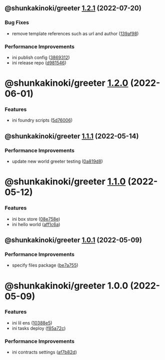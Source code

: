 ## @shunkakinoki/greeter [1.2.1](https://github.com/shunkakinoki/contracts/compare/@shunkakinoki/greeter@1.2.0...@shunkakinoki/greeter@1.2.1) (2022-07-20)

### Bug Fixes

- remove template references such as url and author ([139af98](https://github.com/shunkakinoki/contracts/commit/139af98ef46346d25875224520c58502befa44c1))

### Performance Improvements

- ini publish config ([3869312](https://github.com/shunkakinoki/contracts/commit/3869312ec4a979930e54bacb6ebae3d2078818cd))
- ini release repo ([d981546](https://github.com/shunkakinoki/contracts/commit/d981546cf1a440703acee787be764d3afaf053bc))

# @shunkakinoki/greeter [1.2.0](https://github.com/shunkakinoki/contracts/compare/@shunkakinoki/greeter@1.1.1...@shunkakinoki/greeter@1.2.0) (2022-06-01)

### Features

- ini foundry scripts ([5d76006](https://github.com/shunkakinoki/contracts/commit/5d76006d610a80c437176c2d77df7be32cd6c75f))

## @shunkakinoki/greeter [1.1.1](https://github.com/shunkakinoki/contracts/compare/@shunkakinoki/greeter@1.1.0...@shunkakinoki/greeter@1.1.1) (2022-05-14)

### Performance Improvements

- update new world greeter testing ([0a819d8](https://github.com/shunkakinoki/contracts/commit/0a819d8bb28cbea3721b58a348af802c90afac26))

# @shunkakinoki/greeter [1.1.0](https://github.com/shunkakinoki/contracts/compare/@shunkakinoki/greeter@1.0.1...@shunkakinoki/greeter@1.1.0) (2022-05-12)

### Features

- ini box store ([08e758e](https://github.com/shunkakinoki/contracts/commit/08e758e01c1fc4cb9bf8f1bc42259c03a32662c5))
- ini hello world ([aff1c6a](https://github.com/shunkakinoki/contracts/commit/aff1c6ab9cf65b2664d135b59cd10ec0508be664))

## @shunkakinoki/greeter [1.0.1](https://github.com/shunkakinoki/contracts/compare/@shunkakinoki/greeter@1.0.0...@shunkakinoki/greeter@1.0.1) (2022-05-09)

### Performance Improvements

- specify files package ([be7a755](https://github.com/shunkakinoki/contracts/commit/be7a7553720ffbf0d193d58a89634ea7624da7d2))

# @shunkakinoki/greeter 1.0.0 (2022-05-09)

### Features

- ini lil ens ([10388e5](https://github.com/shunkakinoki/contracts/commit/10388e52c5cd60b323e46c720c51fb19a465d827))
- ini tasks deploy ([f85a72c](https://github.com/shunkakinoki/contracts/commit/f85a72c056e4dd2cf67dd64bbf07feed45568302))

### Performance Improvements

- ini contracts settings ([af7b82d](https://github.com/shunkakinoki/contracts/commit/af7b82d97aed40efedae658512e6135687931335))
